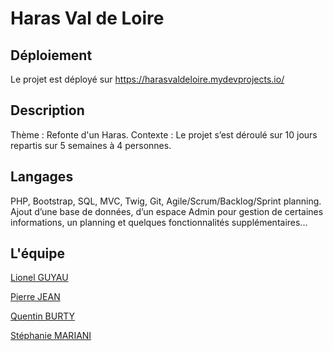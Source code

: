 # Haras Val de Loire

## Déploiement
Le projet est déployé sur https://harasvaldeloire.mydevprojects.io/

## Description

Thème : Refonte d'un Haras.
Contexte : Le projet s’est déroulé sur 10 jours repartis sur 5 semaines à 4 personnes.

## Langages

PHP, Bootstrap, SQL, MVC, Twig, Git, Agile/Scrum/Backlog/Sprint planning. 
Ajout d’une base de données, d’un espace Admin pour gestion de certaines informations, 
un planning et quelques fonctionnalités supplémentaires...

## L'équipe 

[Lionel GUYAU](https://github.com/Lionel-Guyau)

[Pierre JEAN](https://github.com/Pj-Touraille)

[Quentin BURTY](https://github.com/Quentin-BURTY)

[Stéphanie MARIANI](https://github.com/stephaniem31)
